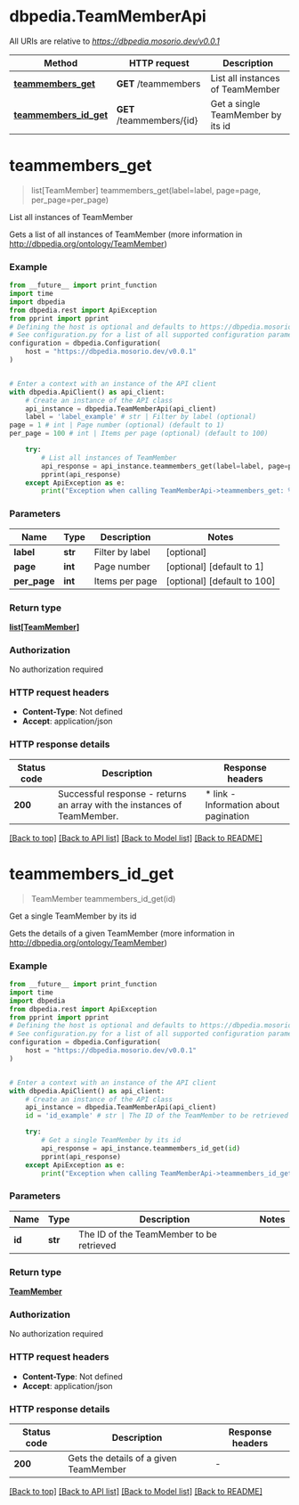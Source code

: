 # dbpedia.TeamMemberApi

All URIs are relative to *https://dbpedia.mosorio.dev/v0.0.1*

Method | HTTP request | Description
------------- | ------------- | -------------
[**teammembers_get**](TeamMemberApi.md#teammembers_get) | **GET** /teammembers | List all instances of TeamMember
[**teammembers_id_get**](TeamMemberApi.md#teammembers_id_get) | **GET** /teammembers/{id} | Get a single TeamMember by its id


# **teammembers_get**
> list[TeamMember] teammembers_get(label=label, page=page, per_page=per_page)

List all instances of TeamMember

Gets a list of all instances of TeamMember (more information in http://dbpedia.org/ontology/TeamMember)

### Example

```python
from __future__ import print_function
import time
import dbpedia
from dbpedia.rest import ApiException
from pprint import pprint
# Defining the host is optional and defaults to https://dbpedia.mosorio.dev/v0.0.1
# See configuration.py for a list of all supported configuration parameters.
configuration = dbpedia.Configuration(
    host = "https://dbpedia.mosorio.dev/v0.0.1"
)


# Enter a context with an instance of the API client
with dbpedia.ApiClient() as api_client:
    # Create an instance of the API class
    api_instance = dbpedia.TeamMemberApi(api_client)
    label = 'label_example' # str | Filter by label (optional)
page = 1 # int | Page number (optional) (default to 1)
per_page = 100 # int | Items per page (optional) (default to 100)

    try:
        # List all instances of TeamMember
        api_response = api_instance.teammembers_get(label=label, page=page, per_page=per_page)
        pprint(api_response)
    except ApiException as e:
        print("Exception when calling TeamMemberApi->teammembers_get: %s\n" % e)
```

### Parameters

Name | Type | Description  | Notes
------------- | ------------- | ------------- | -------------
 **label** | **str**| Filter by label | [optional] 
 **page** | **int**| Page number | [optional] [default to 1]
 **per_page** | **int**| Items per page | [optional] [default to 100]

### Return type

[**list[TeamMember]**](TeamMember.md)

### Authorization

No authorization required

### HTTP request headers

 - **Content-Type**: Not defined
 - **Accept**: application/json

### HTTP response details
| Status code | Description | Response headers |
|-------------|-------------|------------------|
**200** | Successful response - returns an array with the instances of TeamMember. |  * link - Information about pagination <br>  |

[[Back to top]](#) [[Back to API list]](../README.md#documentation-for-api-endpoints) [[Back to Model list]](../README.md#documentation-for-models) [[Back to README]](../README.md)

# **teammembers_id_get**
> TeamMember teammembers_id_get(id)

Get a single TeamMember by its id

Gets the details of a given TeamMember (more information in http://dbpedia.org/ontology/TeamMember)

### Example

```python
from __future__ import print_function
import time
import dbpedia
from dbpedia.rest import ApiException
from pprint import pprint
# Defining the host is optional and defaults to https://dbpedia.mosorio.dev/v0.0.1
# See configuration.py for a list of all supported configuration parameters.
configuration = dbpedia.Configuration(
    host = "https://dbpedia.mosorio.dev/v0.0.1"
)


# Enter a context with an instance of the API client
with dbpedia.ApiClient() as api_client:
    # Create an instance of the API class
    api_instance = dbpedia.TeamMemberApi(api_client)
    id = 'id_example' # str | The ID of the TeamMember to be retrieved

    try:
        # Get a single TeamMember by its id
        api_response = api_instance.teammembers_id_get(id)
        pprint(api_response)
    except ApiException as e:
        print("Exception when calling TeamMemberApi->teammembers_id_get: %s\n" % e)
```

### Parameters

Name | Type | Description  | Notes
------------- | ------------- | ------------- | -------------
 **id** | **str**| The ID of the TeamMember to be retrieved | 

### Return type

[**TeamMember**](TeamMember.md)

### Authorization

No authorization required

### HTTP request headers

 - **Content-Type**: Not defined
 - **Accept**: application/json

### HTTP response details
| Status code | Description | Response headers |
|-------------|-------------|------------------|
**200** | Gets the details of a given TeamMember |  -  |

[[Back to top]](#) [[Back to API list]](../README.md#documentation-for-api-endpoints) [[Back to Model list]](../README.md#documentation-for-models) [[Back to README]](../README.md)

